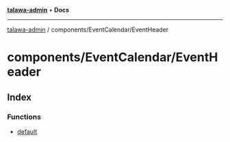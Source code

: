[**talawa-admin**](../../../README.md) • **Docs**

***

[talawa-admin](../../../modules.md) / components/EventCalendar/EventHeader

# components/EventCalendar/EventHeader

## Index

### Functions

- [default](functions/default.md)
